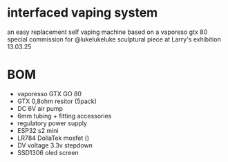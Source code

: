 # interfaced vaping system
an easy replacement self vaping machine based on a vaporeso gtx 80 
special commission for @lukelukeluke sculptural piece at Larry's exhibition 13.03.25

# BOM 
- vaporesso GTX GO 80
- GTX 0,8ohm resitor (5pack)
- DC 6V air pump
- 6mm tubing + fitting accessories
- regulatory power supply
- ESP32 s2 mini 
- LR784 DollaTek mosfet ()
- DV voltage 3.3v stepdown
- SSD1306 oled screen
